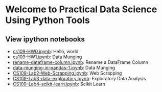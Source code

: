 Welcome to Practical Data Science Using Python Tools
=======

## View ipython notebooks

* [cs109-HW0.ipynb](http://nbviewer.ipython.org/github/anyuanay/Practical-Data-Science-With-Open-Source-Techniques/blob/master/using-python/cs109-HW0.ipynb): Hello, world 
* [cs109-HW1.ipynb](http://nbviewer.ipython.org/github/anyuanay/Practical-Data-Science-With-Open-Source-Techniques/blob/master/using-python/cs109-HW1.ipynb): Data Munging 
* [rename-dataframe-column.ipynb](http://nbviewer.ipython.org/github/anyuanay/Practical-Data-Science-With-Open-Source-Techniques/blob/master/using-python/rename-dataframe-column.ipynb): Rename a DataFrame Column
* [data-munging-in-pandas-1.ipynb](http://nbviewer.ipython.org/github/anyuanay/Practical-Data-Science-With-Open-Source-Techniques/blob/master/using-python/data-munging-in-pandas-1.ipynb): Data Munging
* [CS109-Lab2-Web-Scrapping.ipynb](http://nbviewer.ipython.org/github/anyuanay/Practical-Data-Science-With-Open-Source-Techniques/blob/master/using-python/CS109-Lab2-Web-Scraping.ipynb): Web Scrapping
* [CS109-Lab3-data-exploratory.ipynb](http://nbviewer.ipython.org/github/anyuanay/Practical-Data-Science-With-Open-Source-Techniques/blob/master/using-python/CS109-Lab3-data-exploratory.ipynb): Exploratory Data Analysis
* [CS109-Lab4-scikit-learn.ipynb](http://nbviewer.ipython.org/github/anyuanay/Practical-Data-Science-With-Open-Source-Techniques/blob/master/using-python/CS109-Lab4-scikit-learn.ipynb): Scikit Learn